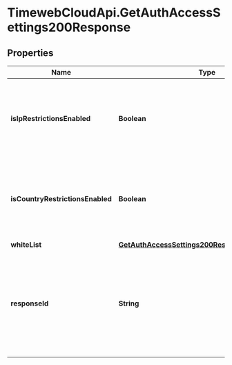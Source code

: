 # TimewebCloudApi.GetAuthAccessSettings200Response

## Properties

Name | Type | Description | Notes
------------ | ------------- | ------------- | -------------
**isIpRestrictionsEnabled** | **Boolean** | Это логическое значение, которое показывает, включено ли ограничение доступа по IP-адресу. | 
**isCountryRestrictionsEnabled** | **Boolean** | Это логическое значение, которое показывает, включено ли ограничение доступа по стране. | 
**whiteList** | [**GetAuthAccessSettings200ResponseAllOfWhiteList**](GetAuthAccessSettings200ResponseAllOfWhiteList.md) |  | 
**responseId** | **String** | Идентификатор запроса, который можно указывать при обращении в службу технической поддержки, чтобы помочь определить проблему. | 


